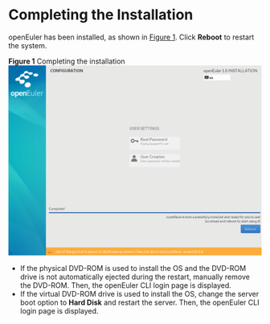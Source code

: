 # Completing the Installation<a name="EN-US_TOPIC_0214071172"></a>

openEuler has been installed, as shown in  [Figure 1](#en-us_topic_0186390267_en-us_topic_0122145917_fig1429512116338). Click  **Reboot**  to restart the system.

**Figure  1**  Completing the installation<a name="en-us_topic_0186390267_en-us_topic_0122145917_fig1429512116338"></a>  
![](figures/completing-the-installation.png "completing-the-installation")

-   If the physical DVD-ROM is used to install the OS and the DVD-ROM drive is not automatically ejected during the restart, manually remove the DVD-ROM. Then, the openEuler CLI login page is displayed.
-   If the virtual DVD-ROM drive is used to install the OS, change the server boot option to  **Hard Disk**  and restart the server. Then, the openEuler CLI login page is displayed.

